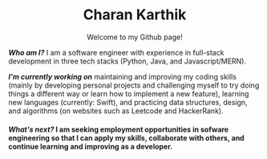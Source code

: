 <h1 align="center"> Charan Karthik </h1>
<p align="center"> Welcome to my Github page! </p>

_**Who am I?**_ I am a software engineer with experience in full-stack development in three tech stacks (Python, Java, and Javascript/MERN).

_**I'm currently working on**_ maintaining and improving my coding skills (mainly by developing personal projects and challenging myself to try doing things a different way or learn how to implement a new feature), learning new languages (currently: Swift), and practicing data structures, design, and algorithms (on websites such as Leetcode and HackerRank).

#### _What's next?_ I am seeking employment opportunities in sofware engineering so that I can apply my skills, collaborate with others, and continue learning and improving as a developer.

<!--
### Hi there 👋


**Charan-Karthik/Charan-Karthik** is a ✨ _special_ ✨ repository because its `README.md` (this file) appears on your GitHub profile.

Here are some ideas to get you started:

- 🔭 I’m currently working on ...
- 🌱 I’m currently learning ...
- 👯 I’m looking to collaborate on ...
- 🤔 I’m looking for help with ...
- 💬 Ask me about ...
- 📫 How to reach me: ...
- 😄 Pronouns: ...
- ⚡ Fun fact: ...
-->
